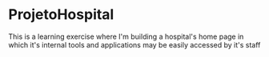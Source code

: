 # ProjetoHospital
This is a learning exercise where I'm building a hospital's home page in which it's internal tools and applications may be easily accessed by it's staff
